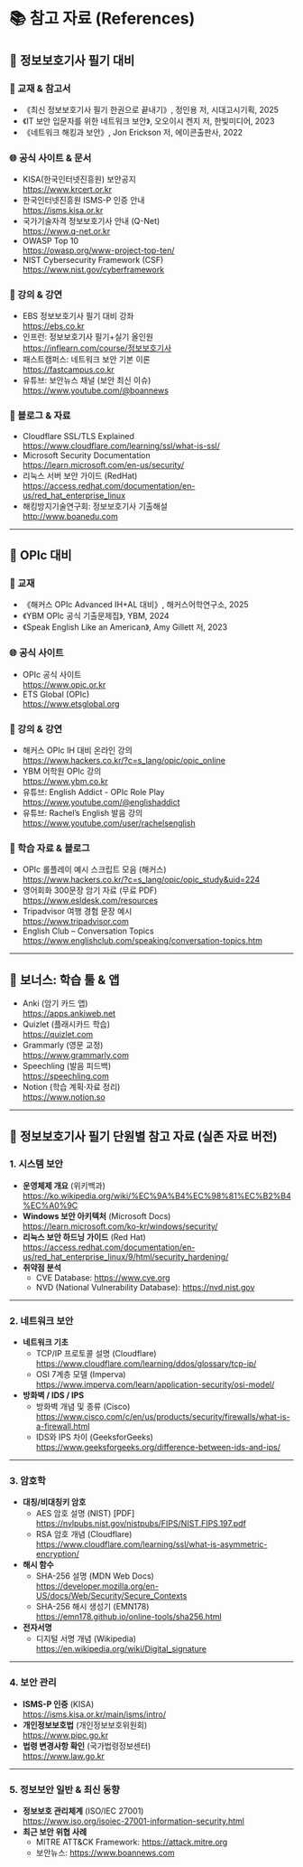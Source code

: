 # 📚 참고 자료 (References)

## 📌 정보보호기사 필기 대비

### 📖 교재 & 참고서
- 《최신 정보보호기사 필기 한권으로 끝내기》, 정인용 저, 시대고시기획, 2025
- 《IT 보안 입문자를 위한 네트워크 보안》, 오오이시 켄지 저, 한빛미디어, 2023
- 《네트워크 해킹과 보안》, Jon Erickson 저, 에이콘출판사, 2022

### 🌐 공식 사이트 & 문서
- KISA(한국인터넷진흥원) 보안공지  
  https://www.krcert.or.kr  
- 한국인터넷진흥원 ISMS-P 인증 안내  
  https://isms.kisa.or.kr  
- 국가기술자격 정보보호기사 안내 (Q-Net)  
  https://www.q-net.or.kr  
- OWASP Top 10  
  https://owasp.org/www-project-top-ten/  
- NIST Cybersecurity Framework (CSF)  
  https://www.nist.gov/cyberframework

### 🎥 강의 & 강연
- EBS 정보보호기사 필기 대비 강좌  
  https://ebs.co.kr  
- 인프런: 정보보호기사 필기+실기 올인원  
  https://inflearn.com/course/정보보호기사  
- 패스트캠퍼스: 네트워크 보안 기본 이론  
  https://fastcampus.co.kr  
- 유튜브: 보안뉴스 채널 (보안 최신 이슈)  
  https://www.youtube.com/@boannews

### 📝 블로그 & 자료
- Cloudflare SSL/TLS Explained  
  https://www.cloudflare.com/learning/ssl/what-is-ssl/  
- Microsoft Security Documentation  
  https://learn.microsoft.com/en-us/security/  
- 리눅스 서버 보안 가이드 (RedHat)  
  https://access.redhat.com/documentation/en-us/red_hat_enterprise_linux  
- 해킹방지기술연구회: 정보보호기사 기출해설  
  http://www.boanedu.com

---

## 📌 OPIc 대비

### 📖 교재
- 《해커스 OPIc Advanced IH+AL 대비》, 해커스어학연구소, 2025
- 《YBM OPIc 공식 기출문제집》, YBM, 2024
- 《Speak English Like an American》, Amy Gillett 저, 2023

### 🌐 공식 사이트
- OPIc 공식 사이트  
  https://www.opic.or.kr  
- ETS Global (OPIc)  
  https://www.etsglobal.org

### 🎥 강의 & 강연
- 해커스 OPIc IH 대비 온라인 강의  
  https://www.hackers.co.kr/?c=s_lang/opic/opic_online  
- YBM 어학원 OPIc 강의  
  https://www.ybm.co.kr  
- 유튜브: English Addict - OPIc Role Play  
  https://www.youtube.com/@englishaddict  
- 유튜브: Rachel’s English 발음 강의  
  https://www.youtube.com/user/rachelsenglish

### 📝 학습 자료 & 블로그
- OPIc 롤플레이 예시 스크립트 모음 (해커스)  
  https://www.hackers.co.kr/?c=s_lang/opic/opic_study&uid=224  
- 영어회화 300문장 암기 자료 (무료 PDF)  
  https://www.esldesk.com/resources  
- Tripadvisor 여행 경험 문장 예시  
  https://www.tripadvisor.com  
- English Club – Conversation Topics  
  https://www.englishclub.com/speaking/conversation-topics.htm  

---

## 📌 보너스: 학습 툴 & 앱
- Anki (암기 카드 앱)  
  https://apps.ankiweb.net  
- Quizlet (플래시카드 학습)  
  https://quizlet.com  
- Grammarly (영문 교정)  
  https://www.grammarly.com  
- Speechling (발음 피드백)  
  https://speechling.com  
- Notion (학습 계획·자료 정리)  
  https://www.notion.so

---
## 📌 정보보호기사 필기 단원별 참고 자료 (실존 자료 버전)

### 1. 시스템 보안
- **운영체제 개요** (위키백과)  
  https://ko.wikipedia.org/wiki/%EC%9A%B4%EC%98%81%EC%B2%B4%EC%A0%9C  
- **Windows 보안 아키텍처** (Microsoft Docs)  
  https://learn.microsoft.com/ko-kr/windows/security/  
- **리눅스 보안 하드닝 가이드** (Red Hat)  
  https://access.redhat.com/documentation/en-us/red_hat_enterprise_linux/9/html/security_hardening/  
- **취약점 분석**  
  - CVE Database: https://www.cve.org  
  - NVD (National Vulnerability Database): https://nvd.nist.gov

---

### 2. 네트워크 보안
- **네트워크 기초**  
  - TCP/IP 프로토콜 설명 (Cloudflare)  
    https://www.cloudflare.com/learning/ddos/glossary/tcp-ip/  
  - OSI 7계층 모델 (Imperva)  
    https://www.imperva.com/learn/application-security/osi-model/
- **방화벽 / IDS / IPS**  
  - 방화벽 개념 및 종류 (Cisco)  
    https://www.cisco.com/c/en/us/products/security/firewalls/what-is-a-firewall.html  
  - IDS와 IPS 차이 (GeeksforGeeks)  
    https://www.geeksforgeeks.org/difference-between-ids-and-ips/

---

### 3. 암호학
- **대칭/비대칭키 암호**  
  - AES 암호 설명 (NIST) [PDF]  
    https://nvlpubs.nist.gov/nistpubs/FIPS/NIST.FIPS.197.pdf  
  - RSA 암호 개념 (Cloudflare)  
    https://www.cloudflare.com/learning/ssl/what-is-asymmetric-encryption/
- **해시 함수**  
  - SHA-256 설명 (MDN Web Docs)  
    https://developer.mozilla.org/en-US/docs/Web/Security/Secure_Contexts  
  - SHA-256 해시 생성기 (EMN178)  
    https://emn178.github.io/online-tools/sha256.html
- **전자서명**  
  - 디지털 서명 개념 (Wikipedia)  
    https://en.wikipedia.org/wiki/Digital_signature

---

### 4. 보안 관리
- **ISMS-P 인증** (KISA)  
  https://isms.kisa.or.kr/main/isms/intro/  
- **개인정보보호법** (개인정보보호위원회)  
  https://www.pipc.go.kr  
- **법령 변경사항 확인** (국가법령정보센터)  
  https://www.law.go.kr

---

### 5. 정보보안 일반 & 최신 동향
- **정보보호 관리체계** (ISO/IEC 27001)  
  https://www.iso.org/isoiec-27001-information-security.html  
- **최근 보안 위협 사례**  
  - MITRE ATT&CK Framework: https://attack.mitre.org  
  - 보안뉴스: https://www.boannews.com
